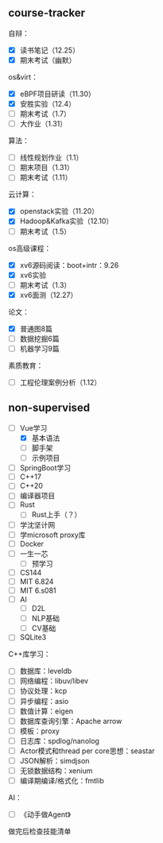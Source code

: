 
## course-tracker

自辩：
- [x] 读书笔记（12.25）
- [x] 期末考试（幽默）

os&virt：
- [x] eBPF项目研读（11.30）
- [x] 安胜实验（12.4）
- [ ] 期末考试（1.7）
- [ ] 大作业（1.31）

算法：
- [ ] 线性规划作业（1.1）
- [ ] 期末项目（1.31）
- [ ] 期末考试（1.11）

云计算：
- [x] openstack实验（11.20）
- [x] Hadoop&Kafka实验（12.10）
- [ ] 期末考试（1.5）

os高级课程：
- [x] xv6源码阅读：boot+intr：9.26
- [x] xv6实验
- [ ] 期末考试（1.3）
- [x] xv6面测（12.27）

论文：
- [x] 普通图8篇
- [ ] 数据挖掘6篇
- [ ] 机器学习9篇

素质教育：
- [ ] 工程伦理案例分析（1.12）

## non-supervised

- [ ] Vue学习
	- [x] 基本语法
	- [ ] 脚手架
	- [ ] 示例项目
- [ ] SpringBoot学习
- [ ] C++17
- [ ] C++20
- [ ] 编译器项目
- [ ] Rust
	- [ ] Rust上手（？）
- [ ] 学沈坚计网
- [ ] 学microsoft proxy库
- [ ] Docker
- [ ] 一生一芯
	- [ ] 预学习
- [ ] CS144
- [ ] MIT 6.824
- [ ] MIT 6.s081
- [ ] AI
	- [ ] D2L
	- [ ] NLP基础
	- [ ] CV基础
- [ ] SQLite3

C++库学习：
- [ ] 数据库：leveldb
- [ ] 网络编程：libuv/libev
- [ ] 协议处理：kcp
- [ ] 异步编程：asio
- [ ] 数值计算：eigen
- [ ] 数据库查询引擎：Apache arrow
- [ ] 模板：proxy
- [ ] 日志库：spdlog/nanolog
- [ ] Actor模式和thread per core思想：seastar
- [ ] JSON解析：simdjson
- [ ] 无锁数据结构：xenium
- [ ] 编译期编译/格式化：fmtlib

AI：
- [ ] 《动手做Agent》

做完后检查技能清单